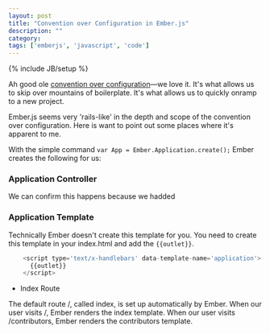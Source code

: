 ```yaml
---
layout: post
title: "Convention over Configuration in Ember.js"
description: ""
category: 
tags: ['emberjs', 'javascript', 'code']
---
```

{% include JB/setup %}

Ah good ole [convention over configuration](http://en.wikipedia.org/wiki/Convention_over_configuration)&mdash;we
love it. It's what allows us to skip over mountains of boilerplate. It's what
allows us to quickly onramp to a new project.

Ember.js seems very 'rails-like' in the depth and scope of the convention over
configuration. Here is want to point out some places where it's apparent to me.

With the simple command `var App = Ember.Application.create();` Ember creates
the following for us:

### Application Controller

We can confirm this happens because we hadded

### Application Template

Technically Ember doesn't create this template for you. You need to create this
template in your index.html and add the `{{outlet}}`. 

```js
    <script type='text/x-handlebars' data-template-name='application'>
      {{outlet}}
    </script>
```

* Index Route

The default route /, called index, is set up automatically by Ember. When our
user visits /, Ember renders the index template. When our user visits
/contributors, Ember renders the contributors template.

